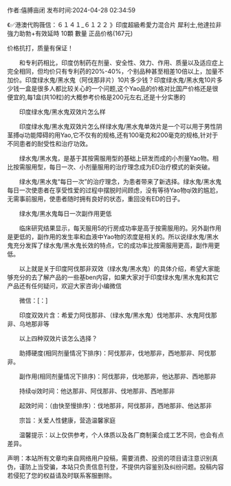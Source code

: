 <p>作者:僖膊亩闭 发布时间:2024-04-28 02:34:59</p>
<p>《✅港澳代购薇信：６１４１_６１２２ 》印度超級希愛力混合片 犀利士,他達拉非 強力助勃+有效延時 10顆 數量 正品价格(167元) </p>
									<p>价格抗打，质量有保证！</p><p>　　和专利药相比，印度仿制药在剂量、安全性、效力、作用、质量以及适应症上完全相同，但均价只有专利药的20%-40%，个别品种甚至相差10倍以上，加量不加价。印度绿水鬼/黑水鬼（阿伐那非片）10片多少钱？印度绿水鬼/黑水鬼10片多少钱一盒是很多人都比较关心的一个问题,这个Yao品的价格对比国产价格还是很便宜的,每1盒(共10粒)的大概参考价格是200元左右,还是十分实惠的</p><p></p><p>　　印度绿水鬼/黑水鬼双效片怎么样</p><p>　　印度绿水鬼/黑水鬼双效片怎么样绿水鬼/黑水鬼单效片是一个可以用于男性阴茎搏qi功能障碍的用Yao,它不仅有的规格,还有100毫克和200毫克的规格,针对于不同患者的耐受性和治疗功效。</p><p>　　绿水鬼/黑水鬼，是基于其按需服用型的基础上研发而成的小剂量Yao物。相比按需服用型，每日一次、小剂量服用的治疗理念成为ED治疗模式的新突破。</p><p>　　绿水鬼/黑水鬼“每日一次”的治疗理念，为患者带来了新选择。绿水鬼/黑水鬼每日一次使患者在享受性爱的过程中摆脱时间顾虑，没有等待Yao物qi效的尴尬，无需事前服用，使患者随时拥有良好的状态，重回没有ED的日子。</p><p>　　绿水鬼/黑水鬼每日一次副作用更低</p><p>　　临床研究结果显示，每天服用5的行房成功率是高于按需服用的。另外副作用是更低的，副作用的发生率和血液中Yao物的浓度是相关的。所以说绿水鬼/黑水鬼充分发挥了绿水鬼/黑水鬼长效的特点，它的成功率比按需服用更高，副作用更低。</p><p>　　以上就是关于印度阿伐那非双效（绿水鬼/黑水鬼）的具体介绍，希望大家能够充分的去了解产品的一些基ben内容，如果大家对于印度绿水鬼/黑水鬼和其它产品还有任何疑问，欢迎大家咨询小编微信</p><p>　　微信：[：]</p><p>　　印度双效片含：希爱力阿伐那非、（绿水鬼/黑水鬼）伐地那非、水鬼阿伐那非、乌地那非等</p><p>　　以上四种双效片该怎么选择？</p><p>　　助搏硬度(相同剂量情况下排序)：阿伐那非，伐地那非，西地那非、阿伐那非。</p><p>　　副作用(相同剂量情况下排序)：阿伐那非，伐地那非，他达那非、西地那非</p><p>　　持续qi效时间：他达那非、阿伐那非、伐地那非、西地那非</p><p>　　起效时间：（由快至慢排序）：伐地那非，阿伐那非，西地那非、他达那非</p><p>　　宗旨：关爱人性健康，营造温馨家庭</p><p>　　温馨提示：以上仅供参考，个人体质以及各厂商制薬合成工艺不同，也会有点差异。</p>				声明：本站所有文章均来自网络用户投稿，需要消费、投资的项目请注意识别真伪，谨防上当受骗，本站只负责信息刊登，不提供内容鉴别及纠纷问题。投稿内容若侵犯了您的权益请及时联系客服删除。				
